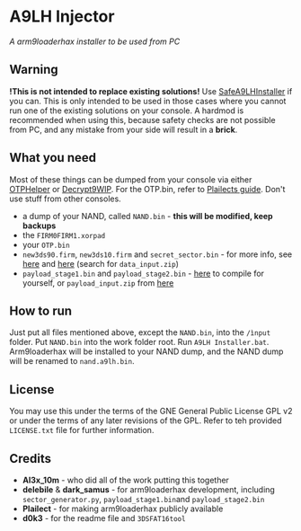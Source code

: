 # A9LH Injector
_A arm9loaderhax installer to be used from PC_

## Warning
__!This is not intended to replace existing solutions!__ Use [SafeA9LHInstaller](https://github.com/AuroraWright/SafeA9LHInstaller/releases) if you can. This is only intended to be used in those cases where you cannot run one of the existing solutions on your console. A hardmod is recommended when using this, because safety checks are not possible from PC, and any mistake from your side will result in a __brick__.

## What you need
Most of these things can be dumped from your console via either [OTPHelper](https://github.com/d0k3/OTPHelper/releases) or [Decrypt9WIP](https://github.com/d0k3/Decrypt9WIP/releases). For the OTP.bin, refer to [Plailects guide](https://github.com/Plailect/Guide/wiki). Don't use stuff from other consoles.
* a dump of your NAND, called `NAND.bin` - __this will be modified, keep backups__
* the `FIRM0FIRM1.xorpad`
* your `OTP.bin` 
* `new3ds90.firm`, `new3ds10.firm` and `secret_sector.bin` - for more info, see [here](https://github.com/delebile/arm9loaderhax/blob/master/README.md) and [here](https://github.com/Plailect/Guide/wiki/Part-5-(arm9loaderhax)) (search for `data_input.zip`)
* `payload_stage1.bin` and `payload_stage2.bin` - [here](https://github.com/delebile/arm9loaderhax) to compile for yourself, or `payload_input.zip` from [here](https://github.com/Plailect/Guide/wiki/Part-5-(arm9loaderhax))

## How to run
Just put all files mentioned above, except the `NAND.bin`, into the `/ìnput` folder. Put `NAND.bin` into the work folder root. Run `A9LH Installer.bat`. Arm9loaderhax will be installed to your NAND dump, and the NAND dump will be renamed to `nand.a9lh.bin`.

## License
You may use this under the terms of the GNE General Public License GPL v2 or under the terms of any later revisions of the GPL. Refer to teh provided `LICENSE.txt` file for further information.

## Credits
* __Al3x_10m__ - who did all of the work putting this together
* __delebile__ & __dark_samus__ - for arm9loaderhax development, including `sector_generator.py`, `payload_stage1.bin`and `payload_stage2.bin` 
* __Plailect__ - for making arm9loaderhax publicly available
* __d0k3__ - for the readme file and `3DSFAT16tool`
